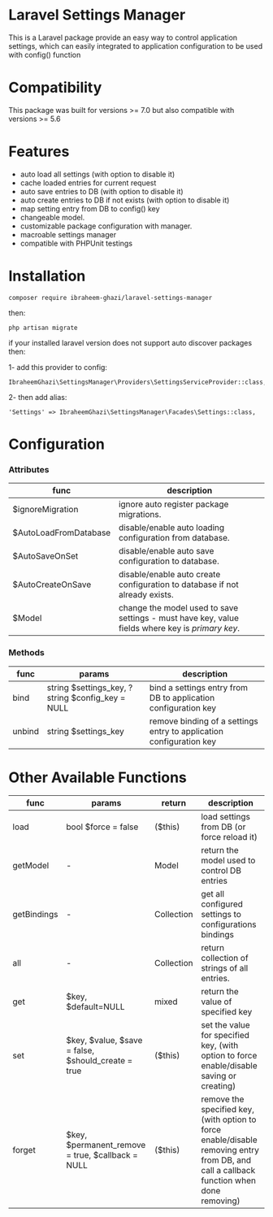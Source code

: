 Laravel Settings Manager
==========

This is a Laravel package provide an easy way to control application settings, which can easily integrated to application configuration to be used with config() function


Compatibility
============
This package was built for versions >= 7.0 but also compatible with versions >= 5.6

Features
========

* auto load all settings (with option to disable it)
* cache loaded entries for current request
* auto save entries to DB (with option to disable it)
* auto create entries to DB if not exists (with option to disable it)
* map setting entry from DB to config() key
* changeable model.
* customizable package configuration with manager.
* macroable settings manager
* compatible with PHPUnit testings

Installation
==============

```
composer require ibraheem-ghazi/laravel-settings-manager
```
then:
```
php artisan migrate
```
if your installed laravel version does not support auto discover packages then:

1- add this provider to config:

```
IbraheemGhazi\SettingsManager\Providers\SettingsServiceProvider::class,
```

2- then add alias:
```
'Settings' => IbraheemGhazi\SettingsManager\Facades\Settings::class,
```


Configuration
================

### Attributes
|func                              | description|
|----------------------------------|----------------------|
|$ignoreMigration                   | ignore auto register package migrations.
|$AutoLoadFromDatabase           | disable/enable auto loading configuration from database.
|$AutoSaveOnSet 	               | disable/enable auto save configuration to database.
|$AutoCreateOnSave        	   | disable/enable auto create configuration to database if not already exists.
|$Model			        	   | change the model used to save settings - must have key, value fields where key is *primary key*.

### Methods
|func                              | params         | description|
|----------------------------------|----------------|----------------------|
|bind				        	   | string $settings_key, ?string $config_key = NULL   | bind a settings entry from DB to application configuration key
|unbind				               | string $settings_key | remove binding of a settings entry to application configuration key

Other Available Functions
=========================

|func                    | params        	   | return        | description|
|------------------------|---------------------|---------------|----------------------|
|load				     | bool $force = false | ($this)       | load settings from DB (or force reload it)
|getModel                | -                   | Model         | return the model used to control DB entries
|getBindings    		 | -                   | Collection    | get all configured settings to configurations bindings
|all                	 | -                   | Collection    | return collection of strings of all entries.
|get    			     | $key, $default=NULL | mixed         | return the value of specified key
|set    			     | $key, $value, $save = false, $should_create = true | ($this)         | set the value for specified key, (with option to force enable/disable saving or creating)
|forget    			     | $key, $permanent_remove = true, $callback = NULL   | ($this)         | remove the specified key, (with option to force enable/disable removing entry from DB, and call a callback function when done removing)

